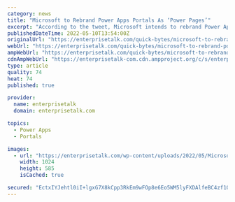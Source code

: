 ```yaml
---
category: news
title: "Microsoft to Rebrand Power Apps Portals As ‘Power Pages’"
excerpt: "According to the tweet, Microsoft intends to rebrand Power Apps portals as Power Pages. Power Apps Portals is a web development and hosting platform for business-focused websites. The Power Apps Portal allows low-code developers to publish webpages for ..."
publishedDateTime: 2022-05-10T13:54:00Z
originalUrl: "https://enterprisetalk.com/quick-bytes/microsoft-to-rebrand-power-apps-portals-as-power-pages/"
webUrl: "https://enterprisetalk.com/quick-bytes/microsoft-to-rebrand-power-apps-portals-as-power-pages/"
ampWebUrl: "https://enterprisetalk.com/quick-bytes/microsoft-to-rebrand-power-apps-portals-as-power-pages/amp/"
cdnAmpWebUrl: "https://enterprisetalk-com.cdn.ampproject.org/c/s/enterprisetalk.com/quick-bytes/microsoft-to-rebrand-power-apps-portals-as-power-pages/amp/"
type: article
quality: 74
heat: 74
published: true

provider:
  name: enterprisetalk
  domain: enterprisetalk.com

topics:
  - Power Apps
  - Portals

images:
  - url: "https://enterprisetalk.com/wp-content/uploads/2022/05/Microsoft-to-Rebrand-Power-Apps-Portals-As-Power-Pages-1024x585.png"
    width: 1024
    height: 585
    isCached: true

secured: "EctxIYJehtl0iI+lgxG7X8kCpp3RkEm9wFOp8e6Eo5WM5lyFXDAlfeBC4zf1OUDnUJUi6Q2JWOJZCGxJpKM5BoHiq89GQ1NcVezZLWkr3aASK2p8AveOx8gpLKoVmN8n0f9ina/6hSW8MxJD4QZIbZgtL6MLb06RyrdHrYBRbLtqxp//VvnYCMYsdl5TD86tb/K9okuL0rkG9rCLsXXVWoXXzkIKK60Otj127mitqd1NXi6lXbPWRnNqmnNAeQuIiVw7IAk/BSCVCO0DPMSeSKiHZ87V9RU6B6gQ8+xfY6qot/fS5NZDkDvLGkPK091lRIWuPSOXEQndFRUK3f/XQj8Y1tWtgjTgTs2fJkb7bIE=;/rGhMfBuQuf05IutxCR9Zw=="
---
```


